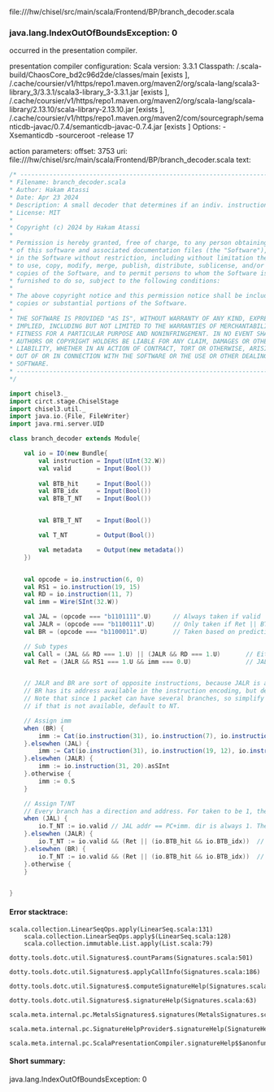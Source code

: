 file://<WORKSPACE>/hw/chisel/src/main/scala/Frontend/BP/branch_decoder.scala
### java.lang.IndexOutOfBoundsException: 0

occurred in the presentation compiler.

presentation compiler configuration:
Scala version: 3.3.1
Classpath:
<WORKSPACE>/.scala-build/ChaosCore_bd2c96d2de/classes/main [exists ], <HOME>/.cache/coursier/v1/https/repo1.maven.org/maven2/org/scala-lang/scala3-library_3/3.3.1/scala3-library_3-3.3.1.jar [exists ], <HOME>/.cache/coursier/v1/https/repo1.maven.org/maven2/org/scala-lang/scala-library/2.13.10/scala-library-2.13.10.jar [exists ], <HOME>/.cache/coursier/v1/https/repo1.maven.org/maven2/com/sourcegraph/semanticdb-javac/0.7.4/semanticdb-javac-0.7.4.jar [exists ]
Options:
-Xsemanticdb -sourceroot <WORKSPACE> -release 17


action parameters:
offset: 3753
uri: file://<WORKSPACE>/hw/chisel/src/main/scala/Frontend/BP/branch_decoder.scala
text:
```scala
/* ------------------------------------------------------------------------------------
* Filename: branch_decoder.scala
* Author: Hakam Atassi
* Date: Apr 23 2024
* Description: A small decoder that determines if an indiv. instruction is a branch, and if so, is it taken (in isolation).
* License: MIT
*
* Copyright (c) 2024 by Hakam Atassi
*
* Permission is hereby granted, free of charge, to any person obtaining a copy
* of this software and associated documentation files (the "Software"), to deal
* in the Software without restriction, including without limitation the rights
* to use, copy, modify, merge, publish, distribute, sublicense, and/or sell
* copies of the Software, and to permit persons to whom the Software is
* furnished to do so, subject to the following conditions:
* 
* The above copyright notice and this permission notice shall be included in all
* copies or substantial portions of the Software.
*
* THE SOFTWARE IS PROVIDED "AS IS", WITHOUT WARRANTY OF ANY KIND, EXPRESS OR
* IMPLIED, INCLUDING BUT NOT LIMITED TO THE WARRANTIES OF MERCHANTABILITY,
* FITNESS FOR A PARTICULAR PURPOSE AND NONINFRINGEMENT. IN NO EVENT SHALL THE
* AUTHORS OR COPYRIGHT HOLDERS BE LIABLE FOR ANY CLAIM, DAMAGES OR OTHER
* LIABILITY, WHETHER IN AN ACTION OF CONTRACT, TORT OR OTHERWISE, ARISING FROM,
* OUT OF OR IN CONNECTION WITH THE SOFTWARE OR THE USE OR OTHER DEALINGS IN THE
* SOFTWARE.
* ------------------------------------------------------------------------------------ 
*/

import chisel3._
import circt.stage.ChiselStage
import chisel3.util._
import java.io.{File, FileWriter}
import java.rmi.server.UID

class branch_decoder extends Module{

    val io = IO(new Bundle{
        val instruction = Input(UInt(32.W))
        val valid       = Input(Bool())
        
        val BTB_hit     = Input(Bool()) 
        val BTB_idx     = Input(Bool())
        val BTB_T_NT    = Input(Bool())


        val BTB_T_NT    = Input(Bool())

        val T_NT        = Output(Bool())

        val metadata    = Output(new metadata())
    })


    val opcode = io.instruction(6, 0)
    val RS1 = io.instruction(19, 15)
    val RD = io.instruction(11, 7)
    val imm = Wire(SInt(32.W))

    val JAL = (opcode === "b1101111".U)      // Always taken if valid    
    val JALR = (opcode === "b1100111".U)     // Only taken if Ret || BTB has target
    val BR = (opcode === "b1100011".U)       // Taken based on prediction 

    // Sub types
    val Call = (JAL && RD === 1.U) || (JALR && RD === 1.U)       // Either JAL or JALR with RD = x1
    val Ret = (JALR && RS1 === 1.U && imm === 0.U)               // JALR with RS1 = x1 & imm = 0


    // JALR and BR are sort of opposite instructions, because JALR is always taken but needs to get its address from a buffer somewhere.
    // BR has its address available in the instruction encoding, but depends on both PHT for T_NT prediction and BTB for dominant index. 
    // Note that since 1 packet can have several branches, so simplify things, predictions depend on the BTB to inform BP of the dominant branch
    // if that is not available, default to NT. 

    // Assign imm
    when (BR) {
        imm := Cat(io.instruction(31), io.instruction(7), io.instruction(30, 25), io.instruction(11, 8)).asSInt
    }.elsewhen (JAL) {
        imm := Cat(io.instruction(31), io.instruction(19, 12), io.instruction(20), io.instruction(30, 21)).asSInt
    }.elsewhen (JALR) {
        imm := io.instruction(31, 20).asSInt
    }.otherwise {
        imm := 0.S
    }

    // Assign T/NT
    // Every branch has a direction and address. For taken to be 1, the direction must be taken and the address must be available...
    when (JAL) {
        io.T_NT := io.valid // JAL addr == PC+imm. dir is always 1. Therefore, @@
    }.elsewhen (JALR) {
        io.T_NT := io.valid && (Ret || (io.BTB_hit && io.BTB_idx))  // Only taken if address can be found somewhere
    }.elsewhen (BR) {
        io.T_NT := io.valid && (Ret || (io.BTB_hit && io.BTB_idx))  // Only taken if BTB predicts as such
    }.otherwise {
    }


}
```



#### Error stacktrace:

```
scala.collection.LinearSeqOps.apply(LinearSeq.scala:131)
	scala.collection.LinearSeqOps.apply$(LinearSeq.scala:128)
	scala.collection.immutable.List.apply(List.scala:79)
	dotty.tools.dotc.util.Signatures$.countParams(Signatures.scala:501)
	dotty.tools.dotc.util.Signatures$.applyCallInfo(Signatures.scala:186)
	dotty.tools.dotc.util.Signatures$.computeSignatureHelp(Signatures.scala:94)
	dotty.tools.dotc.util.Signatures$.signatureHelp(Signatures.scala:63)
	scala.meta.internal.pc.MetalsSignatures$.signatures(MetalsSignatures.scala:17)
	scala.meta.internal.pc.SignatureHelpProvider$.signatureHelp(SignatureHelpProvider.scala:51)
	scala.meta.internal.pc.ScalaPresentationCompiler.signatureHelp$$anonfun$1(ScalaPresentationCompiler.scala:414)
```
#### Short summary: 

java.lang.IndexOutOfBoundsException: 0